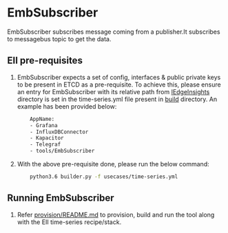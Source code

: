 # EmbSubscriber

EmbSubscriber subscribes message coming from a publisher.It subscribes to messagebus topic to get the data.
    
## EII pre-requisites
1.  EmbSubscriber expects a set of config, interfaces & public private keys to be present in ETCD as a pre-requisite.
    To achieve this, please ensure an entry for EmbSubscriber with its relative path from [IEdgeInsights](../../) directory is set in the time-series.yml file present in [build](../../build) directory. An example has been provided below:
    ```sh
        AppName:
        - Grafana
        - InfluxDBConnector
        - Kapacitor
        - Telegraf
        - tools/EmbSubscriber
    ```

2. With the above pre-requisite done, please run the below command:
    ```sh
        python3.6 builder.py -f usecases/time-series.yml
    ```

## Running EmbSubscriber

1. Refer [provision/README.md](../../README.md) to provision, build and run the tool along with the EII time-series recipe/stack.
